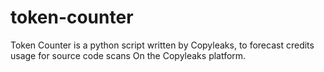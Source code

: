 # token-counter
Token Counter is a python script written by Copyleaks, to forecast credits usage for source code scans On the Copyleaks platform.


